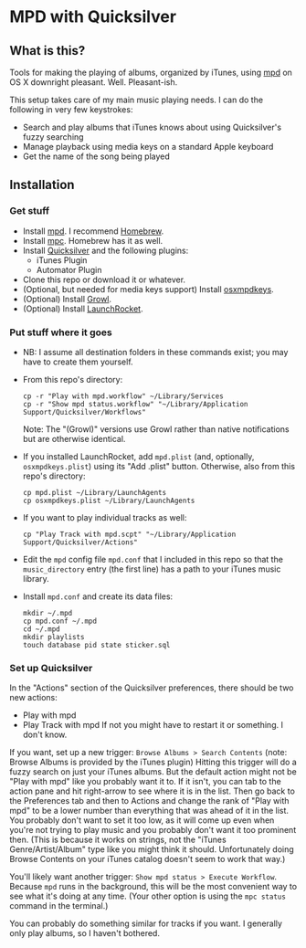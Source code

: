 # MPD with Quicksilver

## What is this?
Tools for making the playing of albums, organized by iTunes, using [mpd](http://www.musicpd.org) on OS X downright pleasant.
Well. Pleasant-ish.

This setup takes care of my main music playing needs. I can do the following in very few keystrokes:
* Search and play albums that iTunes knows about using Quicksilver's fuzzy searching
* Manage playback using media keys on a standard Apple keyboard
* Get the name of the song being played

## Installation
### Get stuff
* Install [mpd](http://www.musicpd.org). I recommend [Homebrew](http://brew.sh).
* Install [mpc](http://www.musicpd.org/clients/mpc/). Homebrew has it as well.
* Install [Quicksilver](http://qsapp.com) and the following plugins:
  * iTunes Plugin
  * Automator Plugin
* Clone this repo or download it or whatever.
* (Optional, but needed for media keys support) Install [osxmpdkeys](https://pypi.python.org/pypi/osxmpdkeys/).
* (Optional) Install [Growl](http://growl.info).
* (Optional) Install [LaunchRocket](https://github.com/jimbojsb/launchrocket).

### Put stuff where it goes
* NB: I assume all destination folders in these commands exist; you may have to create them yourself.
* From this repo's directory:

  ```
  cp -r "Play with mpd.workflow" ~/Library/Services
  cp -r "Show mpd status.workflow" "~/Library/Application Support/Quicksilver/Workflows"
  ```
  Note: The "(Growl)" versions use Growl rather than native notifications but are otherwise identical.
* If you installed LaunchRocket, add `mpd.plist` (and, optionally, `osxmpdkeys.plist`) using its "Add .plist" button. Otherwise, also from this repo's directory:

  ```
  cp mpd.plist ~/Library/LaunchAgents
  cp osxmpdkeys.plist ~/Library/LaunchAgents
  ```
* If you want to play individual tracks as well:

  ```
  cp "Play Track with mpd.scpt" "~/Library/Application Support/Quicksilver/Actions"
  ```
* Edit the `mpd` config file `mpd.conf` that I included in this repo so that the `music_directory` entry (the first line) has a path to your iTunes music library.
* Install `mpd.conf` and create its data files:

  ```
  mkdir ~/.mpd
  cp mpd.conf ~/.mpd
  cd ~/.mpd
  mkdir playlists
  touch database pid state sticker.sql
  ```


### Set up Quicksilver
In the "Actions" section of the Quicksilver preferences, there should be two new actions:
* Play with mpd
* Play Track with mpd
If not you might have to restart it or something. I don't know.

If you want, set up a new trigger: `Browse Albums > Search Contents` (note: Browse Albums is provided by the iTunes plugin)
Hitting this trigger will do a fuzzy search on just your iTunes albums.
But the default action might not be "Play with mpd" like you probably want it to.
If it isn't, you can tab to the action pane and hit right-arrow to see where it is in the list.
Then go back to the Preferences tab and then to Actions and change the rank of "Play with mpd"
to be a lower number than everything that was ahead of it in the list.
You probably don't want to set it too low, as it will come up even when you're not trying to play music
and you probably don't want it too prominent then.
(This is because it works on strings, not the "iTunes Genre/Artist/Album" type like you might think it should.
Unfortunately doing Browse Contents on your iTunes catalog doesn't seem to work that way.)

You'll likely want another trigger: `Show mpd status > Execute Workflow`.
Because `mpd` runs in the background,
this will be the most convenient way to see what it's doing at any time.
(Your other option is using the `mpc status` command in the terminal.)

You can probably do something similar for tracks if you want.
I generally only play albums, so I haven't bothered.
